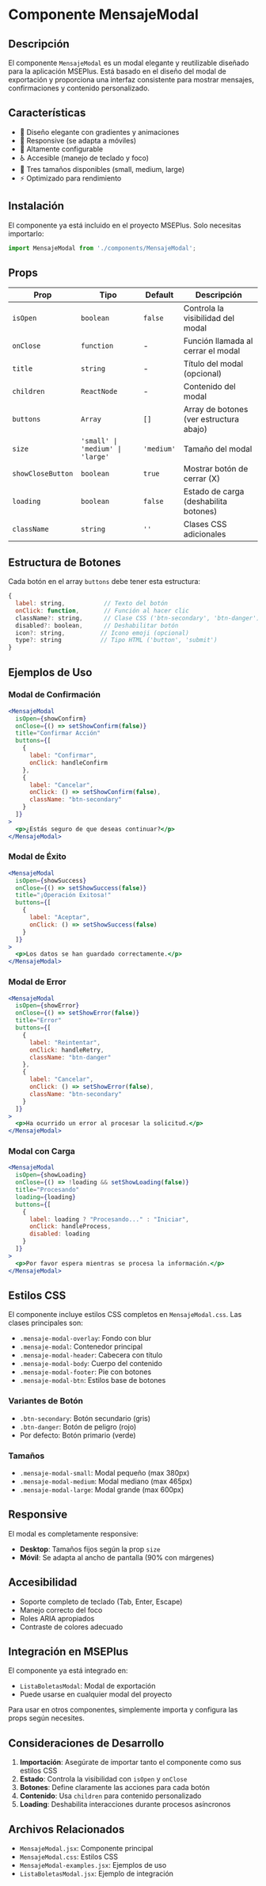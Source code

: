 # Componente MensajeModal

## Descripción
El componente `MensajeModal` es un modal elegante y reutilizable diseñado para la aplicación MSEPlus. Está basado en el diseño del modal de exportación y proporciona una interfaz consistente para mostrar mensajes, confirmaciones y contenido personalizado.

## Características
- 🎨 Diseño elegante con gradientes y animaciones
- 📱 Responsive (se adapta a móviles)
- 🔧 Altamente configurable
- ♿ Accesible (manejo de teclado y foco)
- 🎯 Tres tamaños disponibles (small, medium, large)
- ⚡ Optimizado para rendimiento

## Instalación
El componente ya está incluido en el proyecto MSEPlus. Solo necesitas importarlo:

```jsx
import MensajeModal from './components/MensajeModal';
```

## Props

| Prop | Tipo | Default | Descripción |
|------|------|---------|-------------|
| `isOpen` | `boolean` | `false` | Controla la visibilidad del modal |
| `onClose` | `function` | - | Función llamada al cerrar el modal |
| `title` | `string` | - | Título del modal (opcional) |
| `children` | `ReactNode` | - | Contenido del modal |
| `buttons` | `Array` | `[]` | Array de botones (ver estructura abajo) |
| `size` | `'small' \| 'medium' \| 'large'` | `'medium'` | Tamaño del modal |
| `showCloseButton` | `boolean` | `true` | Mostrar botón de cerrar (X) |
| `loading` | `boolean` | `false` | Estado de carga (deshabilita botones) |
| `className` | `string` | `''` | Clases CSS adicionales |

## Estructura de Botones

Cada botón en el array `buttons` debe tener esta estructura:

```jsx
{
  label: string,           // Texto del botón
  onClick: function,       // Función al hacer clic
  className?: string,      // Clase CSS ('btn-secondary', 'btn-danger')
  disabled?: boolean,      // Deshabilitar botón
  icon?: string,          // Icono emoji (opcional)
  type?: string           // Tipo HTML ('button', 'submit')
}
```

## Ejemplos de Uso

### Modal de Confirmación
```jsx
<MensajeModal
  isOpen={showConfirm}
  onClose={() => setShowConfirm(false)}
  title="Confirmar Acción"
  buttons={[
    {
      label: "Confirmar",
      onClick: handleConfirm
    },
    {
      label: "Cancelar",
      onClick: () => setShowConfirm(false),
      className: "btn-secondary"
    }
  ]}
>
  <p>¿Estás seguro de que deseas continuar?</p>
</MensajeModal>
```

### Modal de Éxito
```jsx
<MensajeModal
  isOpen={showSuccess}
  onClose={() => setShowSuccess(false)}
  title="¡Operación Exitosa!"
  buttons={[
    {
      label: "Aceptar",
      onClick: () => setShowSuccess(false)
    }
  ]}
>
  <p>Los datos se han guardado correctamente.</p>
</MensajeModal>
```

### Modal de Error
```jsx
<MensajeModal
  isOpen={showError}
  onClose={() => setShowError(false)}
  title="Error"
  buttons={[
    {
      label: "Reintentar",
      onClick: handleRetry,
      className: "btn-danger"
    },
    {
      label: "Cancelar",
      onClick: () => setShowError(false),
      className: "btn-secondary"
    }
  ]}
>
  <p>Ha ocurrido un error al procesar la solicitud.</p>
</MensajeModal>
```

### Modal con Carga
```jsx
<MensajeModal
  isOpen={showLoading}
  onClose={() => !loading && setShowLoading(false)}
  title="Procesando"
  loading={loading}
  buttons={[
    {
      label: loading ? "Procesando..." : "Iniciar",
      onClick: handleProcess,
      disabled: loading
    }
  ]}
>
  <p>Por favor espera mientras se procesa la información.</p>
</MensajeModal>
```

## Estilos CSS

El componente incluye estilos CSS completos en `MensajeModal.css`. Las clases principales son:

- `.mensaje-modal-overlay`: Fondo con blur
- `.mensaje-modal`: Contenedor principal
- `.mensaje-modal-header`: Cabecera con título
- `.mensaje-modal-body`: Cuerpo del contenido
- `.mensaje-modal-footer`: Pie con botones
- `.mensaje-modal-btn`: Estilos base de botones

### Variantes de Botón
- `.btn-secondary`: Botón secundario (gris)
- `.btn-danger`: Botón de peligro (rojo)
- Por defecto: Botón primario (verde)

### Tamaños
- `.mensaje-modal-small`: Modal pequeño (max 380px)
- `.mensaje-modal-medium`: Modal mediano (max 465px)
- `.mensaje-modal-large`: Modal grande (max 600px)

## Responsive

El modal es completamente responsive:
- **Desktop**: Tamaños fijos según la prop `size`
- **Móvil**: Se adapta al ancho de pantalla (90% con márgenes)

## Accesibilidad

- Soporte completo de teclado (Tab, Enter, Escape)
- Manejo correcto del foco
- Roles ARIA apropiados
- Contraste de colores adecuado

## Integración en MSEPlus

El componente ya está integrado en:
- `ListaBoletasModal`: Modal de exportación
- Puede usarse en cualquier modal del proyecto

Para usar en otros componentes, simplemente importa y configura las props según necesites.

## Consideraciones de Desarrollo

1. **Importación**: Asegúrate de importar tanto el componente como sus estilos CSS
2. **Estado**: Controla la visibilidad con `isOpen` y `onClose`
3. **Botones**: Define claramente las acciones para cada botón
4. **Contenido**: Usa `children` para contenido personalizado
5. **Loading**: Deshabilita interacciones durante procesos asíncronos

## Archivos Relacionados

- `MensajeModal.jsx`: Componente principal
- `MensajeModal.css`: Estilos CSS
- `MensajeModal-examples.jsx`: Ejemplos de uso
- `ListaBoletasModal.jsx`: Ejemplo de integración